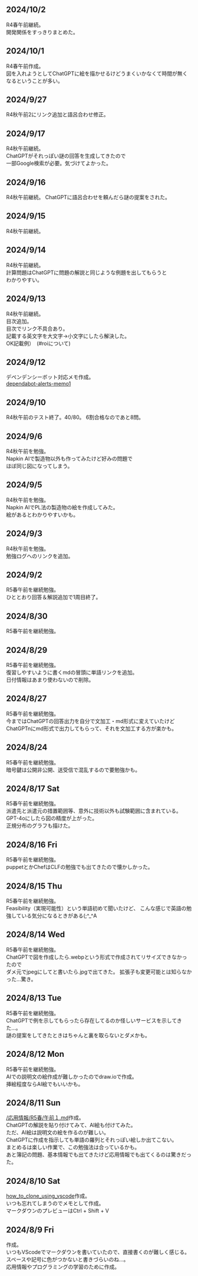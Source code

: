 ## 2024/10/2

R4春午前継続。  
開発関係をすっきりまとめた。

## 2024/10/1

R4春午前作成。  
図を入れようとしてChatGPTに絵を描かせるけどうまくいかなくて時間が無くなるということが多い。

## 2024/9/27

R4秋午前2にリンク追加と語呂合わせ修正。

## 2024/9/17

R4秋午前継続。  
ChatGPTがそれっぽい謎の回答を生成してきたので  
一部Google検索が必要。気づけてよかった。

## 2024/9/16

R4秋午前継続。
ChatGPTに語呂合わせを頼んだら謎の提案をされた。

## 2024/9/15

R4秋午前継続。

## 2024/9/14

R4秋午前継続。  
計算問題はChatGPTに問題の解説と同じような例題を出してもらうと  
わかりやすい。

## 2024/9/13

R4秋午前継続。  
目次追加。  
目次でリンク不具合あり。  
記載する英文字を大文字→小文字にしたら解決した。  
OK記載例）　(#roiについて)

## 2024/9/12

デペンデンシーボット対応メモ作成。  
[dependabot-alerts-memo1](/Github/Dependabot_alerts/dependabot-alerts-memo1.md)

## 2024/9/10

R4秋午前のテスト終了。40/80。
6割合格なのであと8問。

## 2024/9/6

R4秋午前を勉強。  
Napkin AIで製造物以外も作ってみたけど好みの問題で  
ほぼ同じ図になってしまう。

## 2024/9/5

R4秋午前を勉強。  
Napkin AIでPL法の製造物の絵を作成してみた。  
絵があるとわかりやすいかも。

## 2024/9/3

R4秋午前を勉強。  
勉強ログへのリンクを追加。

## 2024/9/2

R5春午前を継続勉強。  
ひととおり回答＆解説追加で1周目終了。

## 2024/8/30

R5春午前を継続勉強。

## 2024/8/29

R5春午前を継続勉強。  
復習しやすいように書くmdの冒頭に単語リンクを追加。  
日付情報はあまり使わないので削除。

## 2024/8/27

R5春午前を継続勉強。  
今まではChatGPTの回答出力を自分で文加工・md形式に変えていたけど  
ChatGPTnにmd形式で出力してもらって、それを文加工する方が楽かも。

## 2024/8/24

R5春午前を継続勉強。  
暗号鍵は公開非公開、送受信で混乱するので要勉強かも。

## 2024/8/17 Sat

R5春午前を継続勉強。  
派遣先と派遣元の措置範囲等、意外に技術以外も試験範囲に含まれている。  
GPT-4oにしたら図の精度が上がった。  
正規分布のグラフも描けた。

## 2024/8/16 Fri

R5春午前を継続勉強。  
puppetとかChefはCLFの勉強でも出てきたので懐かしかった。

## 2024/8/15 Thu

R5春午前を継続勉強。  
Feasibility（実現可能性）という単語初めて聞いたけど、
こんな感じで英語の勉強している気分になるときがある(;^\_^A

## 2024/8/14 Wed

R5春午前を継続勉強。  
ChatGPTで図を作成したら.webpという形式で作成されてリサイズできなかったので  
ダメ元でjpegにしてと書いたら.jpgで出てきた。
拡張子も変更可能とは知らなかった…驚き。

## 2024/8/13 Tue

R5春午前を継続勉強。  
ChatGPTで例を示してもらったら存在してるのか怪しいサービスを示してきた…。  
謎の提案をしてきたときはちゃんと裏を取らないとダメかも。

## 2024/8/12 Mon

R5春午前を継続勉強。  
AIでの説明文の絵作成が難しかったのでdraw.ioで作成。  
挿絵程度ならAI絵でもいいかも。

## 2024/8/11 Sun

[/応用情報/R5春/午前１.md](/応用情報/R5春/午前１.md)作成。  
ChatGPTの解説を貼り付けてみて、AI絵も付けてみた。  
ただ、AI絵は説明文の絵を作るのが難しい。  
ChatGPTに作成を指示しても単語の羅列とそれっぽい絵しか出てこない。  
まとめるは楽しい作業で、この勉強法は合っているかも。  
あと簿記の問題、基本情報でも出てきたけど応用情報でも出てくるのは驚きだった。

## 2024/8/10 Sat

[how_to_clone_using_vscode](/Github/how_to_clone_using_vscode.md)作成。  
いつも忘れてしまうのでメモとして作成。  
マークダウンのプレビューはCtrl + Shift + V

## 2024/8/9 Fri

作成。  
いつもVScodeでマークダウンを書いていたので、直接書くのが難しく感じる。  
スペースや記号に色がつかないと書きづらいのね…。  
応用情報やプログラミングの学習のために作成。
